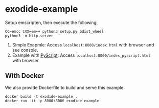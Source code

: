 # exodide-example

Setup emscripten, then execute the following,

```shell
CC=emcc CXX=em++ python3 setup.py bdist_wheel
python3 -m http.server
```

1. Simple Exapmle: Access `localhost:8000/index.html` with browser and see console.
2. Example with [PyScript](https://github.com/pyscript/pyscript): Access `localhost:8000/index_pyscript.html` with browser.



## With Docker
We also provide Dockerfile to build and serve this example.

```shell
docker build -t exodide-example .
docker run -it -p 8000:8000 exodide-example
```
